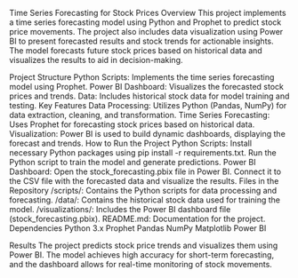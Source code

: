 Time Series Forecasting for Stock Prices
Overview
This project implements a time series forecasting model using Python and Prophet to predict stock price movements. The project also includes data visualization using Power BI to present forecasted results and stock trends for actionable insights. The model forecasts future stock prices based on historical data and visualizes the results to aid in decision-making.

Project Structure
Python Scripts: Implements the time series forecasting model using Prophet.
Power BI Dashboard: Visualizes the forecasted stock prices and trends.
Data: Includes historical stock data for model training and testing.
Key Features
Data Processing: Utilizes Python (Pandas, NumPy) for data extraction, cleaning, and transformation.
Time Series Forecasting: Uses Prophet for forecasting stock prices based on historical data.
Visualization: Power BI is used to build dynamic dashboards, displaying the forecast and trends.
How to Run the Project
Python Scripts:
Install necessary Python packages using pip install -r requirements.txt.
Run the Python script to train the model and generate predictions.
Power BI Dashboard:
Open the stock_forecasting.pbix file in Power BI.
Connect it to the CSV file with the forecasted data and visualize the results.
Files in the Repository
/scripts/: Contains the Python scripts for data processing and forecasting.
/data/: Contains the historical stock data used for training the model.
/visualizations/: Includes the Power BI dashboard file (stock_forecasting.pbix).
README.md: Documentation for the project.
Dependencies
Python 3.x
Prophet
Pandas
NumPy
Matplotlib
Power BI


Results
The project predicts stock price trends and visualizes them using Power BI. The model achieves high accuracy for short-term forecasting, and the dashboard allows for real-time monitoring of stock movements.
